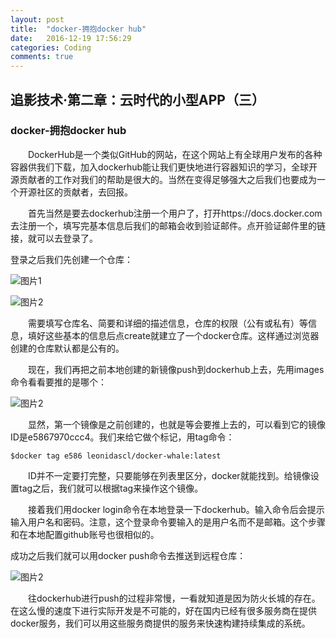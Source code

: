 ```yaml
---
layout: post
title:  "docker-拥抱docker hub"
date:   2016-12-19 17:56:29
categories: Coding
comments: true
---
```



追影技术·第二章：云时代的小型APP（三）
-------------------------------------

### docker-拥抱docker hub




　　DockerHub是一个类似GitHub的网站，在这个网站上有全球用户发布的各种容器供我们下载，加入dockerhub能让我们更快地进行容器知识的学习，全球开源贡献者的工作对我们的帮助是很大的。当然在变得足够强大之后我们也要成为一个开源社区的贡献者，去回报。

　　首先当然是要去dockerhub注册一个用户了，打开https://docs.docker.com去注册一个，填写完基本信息后我们的邮箱会收到验证邮件。点开验证邮件里的链接，就可以去登录了。

登录之后我们先创建一个仓库：


![图片1](http://obdvl7z18.bkt.clouddn.com/image/20161219/00.png)


![图片2](http://obdvl7z18.bkt.clouddn.com/image/20161219/01.png)

　　需要填写仓库名、简要和详细的描述信息，仓库的权限（公有或私有）等信息，填好这些基本的信息后点create就建立了一个docker仓库。这样通过浏览器创建的仓库默认都是公有的。



　　现在，我们再把之前本地创建的新镜像push到dockerhub上去，先用images命令看看要推的是哪个：

![图片2](http://obdvl7z18.bkt.clouddn.com/image/20161219/02.png)

　　显然，第一个镜像是之前创建的，也就是等会要推上去的，可以看到它的镜像ID是e5867970ccc4。我们来给它做个标记，用tag命令：


`$docker tag e586 leonidascl/docker-whale:latest`

　　ID并不一定要打完整，只要能够在列表里区分，docker就能找到。给镜像设置tag之后，我们就可以根据tag来操作这个镜像。



　　接着我们用docker login命令在本地登录一下dockerhub。输入命令后会提示输入用户名和密码。注意，这个登录命令要输入的是用户名而不是邮箱。这个步骤和在本地配置github账号也很相似的。

成功之后我们就可以用docker push命令去推送到远程仓库：


![图片2](http://obdvl7z18.bkt.clouddn.com/image/20161219/03.png)



　　往dockerhub进行push的过程非常慢，一看就知道是因为防火长城的存在。在这么慢的速度下进行实际开发是不可能的，好在国内已经有很多服务商在提供docker服务，我们可以用这些服务商提供的服务来快速构建持续集成的系统。